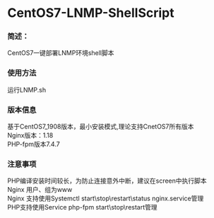 # CentOS7-LNMP-ShellScript
### 简述：
CentOS7一键部署LNMP环境shell脚本
### 使用方法
运行LNMP.sh
### 版本信息
基于CentOS7_1908版本，最小安装模式,理论支持CnetOS7所有版本   
Nginx版本：1.18      
PHP-fpm版本7.4.7
### 注意事项
PHP编译安装时间较长，为防止连接意外中断，建议在screen中执行脚本    
Nginx 用户、组为www   
Nginx 支持使用Systemctl start\stop\restart\status nginx.service管理  
PHP支持使用Service php-fpm start\stop\restart管理

